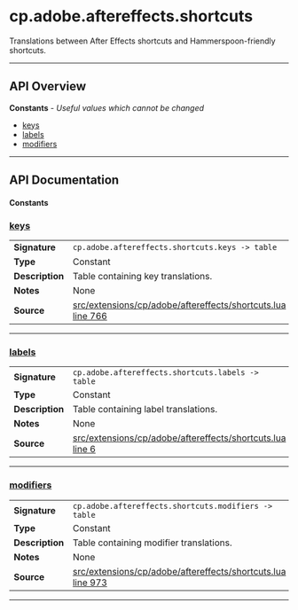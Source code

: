 # cp.adobe.aftereffects.shortcuts

Translations between After Effects shortcuts and Hammerspoon-friendly shortcuts.

---

## API Overview
**Constants** - _Useful values which cannot be changed_
 * [keys](#keys)
 * [labels](#labels)
 * [modifiers](#modifiers)


---

## API Documentation

#### Constants


### [keys](#keys)

|                                             |                                                                                     |
| --------------------------------------------|-------------------------------------------------------------------------------------|
| **Signature**                               | `cp.adobe.aftereffects.shortcuts.keys -> table`                                                                    |
| **Type**                                    | Constant                                                                     |
| **Description**                             | Table containing key translations.                                                                     |
| **Notes**                                   | None |
| **Source**                                  | [src/extensions/cp/adobe/aftereffects/shortcuts.lua line 766](https://github.com/CommandPost/CommandPost/blob/develop/src/extensions/cp/adobe/aftereffects/shortcuts.lua#L766) |

---


### [labels](#labels)

|                                             |                                                                                     |
| --------------------------------------------|-------------------------------------------------------------------------------------|
| **Signature**                               | `cp.adobe.aftereffects.shortcuts.labels -> table`                                                                    |
| **Type**                                    | Constant                                                                     |
| **Description**                             | Table containing label translations.                                                                     |
| **Notes**                                   | None |
| **Source**                                  | [src/extensions/cp/adobe/aftereffects/shortcuts.lua line 6](https://github.com/CommandPost/CommandPost/blob/develop/src/extensions/cp/adobe/aftereffects/shortcuts.lua#L6) |

---


### [modifiers](#modifiers)

|                                             |                                                                                     |
| --------------------------------------------|-------------------------------------------------------------------------------------|
| **Signature**                               | `cp.adobe.aftereffects.shortcuts.modifiers -> table`                                                                    |
| **Type**                                    | Constant                                                                     |
| **Description**                             | Table containing modifier translations.                                                                     |
| **Notes**                                   | None |
| **Source**                                  | [src/extensions/cp/adobe/aftereffects/shortcuts.lua line 973](https://github.com/CommandPost/CommandPost/blob/develop/src/extensions/cp/adobe/aftereffects/shortcuts.lua#L973) |

---

